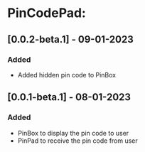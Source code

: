 # PinCodePad:

## [0.0.2-beta.1] - 09-01-2023

### Added
- Added hidden pin code to PinBox 

## [0.0.1-beta.1] - 08-01-2023

### Added
- PinBox to display the pin code to user
- PinPad to receive the pin code from user
